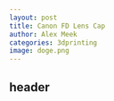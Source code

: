 ```yaml
---
layout: post
title: Canon FD Lens Cap
author: Alex Meek
categories: 3dprinting
image: doge.png
---
```


## header